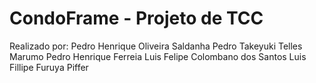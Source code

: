 # CondoFrame - Projeto de TCC

Realizado por:
Pedro Henrique Oliveira Saldanha
Pedro Takeyuki Telles Marumo
Pedro Henrique Ferreia
Luis Felipe Colombano dos Santos
Luis Fillipe Furuya Piffer
